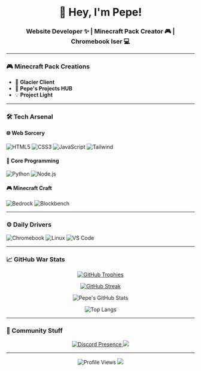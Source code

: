 
<h1 align="center">👋 Hey, I'm Pepe!</h1>
<h3 align="center">Website Developer ✨ | Minecraft Pack Creator 🎮 | Chromebook Iser 💻</h3>

---

### 🎮 Minecraft Pack Creations
- 🐻 **Glacier Client**  
- 🎨 **Pepe's Projects HUB**  
- 💡 **Project Light**

---

### 🛠️ Tech Arsenal

#### 🌐 Web Sorcery
![HTML5](https://img.shields.io/badge/-HTML5-E34F26?style=flat-square&logo=html5&logoColor=white)
![CSS3](https://img.shields.io/badge/-CSS3-1572B6?style=flat-square&logo=css3)
![JavaScript](https://img.shields.io/badge/-JavaScript-F7DF1E?style=flat-square&logo=javascript&logoColor=black)
![Tailwind](https://img.shields.io/badge/-Tailwind-38B2AC?style=flat-square&logo=tailwind-css&logoColor=white)

#### 🧠 Core Programming
![Python](https://img.shields.io/badge/-Python-3776AB?style=flat-square&logo=python&logoColor=white)
![Node.js](https://img.shields.io/badge/-Node.js-339933?style=flat-square&logo=nodedotjs&logoColor=white)

#### 🎮 Minecraft Craft
![Bedrock](https://img.shields.io/badge/-Bedrock-62B47A?style=flat-square&logo=minecraft&logoColor=white)
![Blockbench](https://img.shields.io/badge/-Blockbench-FF7F00?style=flat-square&logo=blender&logoColor=white)

---

### ⚙️ Daily Drivers
![Chromebook](https://img.shields.io/badge/-ChromeOS-4285F4?style=flat-square&logo=google-chrome&logoColor=white)
![Linux](https://img.shields.io/badge/-Linux-FCC624?style=flat-square&logo=linux&logoColor=black)
![VS Code](https://img.shields.io/badge/-VS%20Code-007ACC?style=flat-square&logo=visual-studio-code&logoColor=white)

---

### 📈 GitHub War Stats

<div align="center">
  
[![GitHub Trophies](https://github-profile-trophy.vercel.app/?username=pepeongithub&&theme=onedark&row=1&margin-w=15)](https://github.com/ryo-ma/github-profile-trophy)

[![GitHub Streak](https://streak-stats.demolab.com?user=pepeongithub&&theme=tokyonight)](https://git.io/streak-stats)

![Pepe's GitHub Stats](https://github-readme-stats.vercel.app/api?username=pepeongithub&show_icons=true&theme=tokyonight&include_all_commits=true)

![Top Langs](https://github-readme-stats.vercel.app/api/top-langs/?username=pepeongithub&layout=compact&theme=tokyonight)

</div>

---

### 🎯 Community Stuff
<p align="center">
  <a href="https://discord.com/users/yourid">
    <img src="https://dcbadge.vercel.app/api/shield/yourid?style=flat-square&theme=discord" alt="Discord Presence">
  </a>
  <a href="https://ko-fi.com/pepeonkofi">
    <img src="https://img.shields.io/badge/-Buy%20me%20a%20coffee-FF5E5B?style=flat-square&logo=ko-fi">
  </a>
</p>

---

<p align="center">
  <img src="https://komarev.com/ghpvc/?username=pepe&color=blueviolet&style=flat-square" alt="Profile Views"> 
  <a href="https://github.com/pepeongithub?tab=repositories"><img src="https://img.shields.io/badge/-Explore%20My%20World-2EA043?style=flat-square&logo=github"></a>
</p>